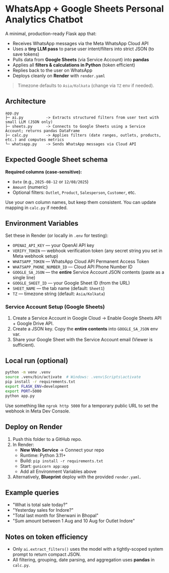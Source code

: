 # WhatsApp + Google Sheets Personal Analytics Chatbot

A minimal, production-ready Flask app that:
- Receives WhatsApp messages via the Meta WhatsApp Cloud API
- Uses a **tiny LLM pass** to parse user intent/filters into strict JSON (to save tokens)
- Pulls data from **Google Sheets** (via Service Account) into **pandas**
- Applies all **filters & calculations in Python** (token efficient)
- Replies back to the user on WhatsApp
- Deploys cleanly on **Render** with `render.yaml`

> Timezone defaults to `Asia/Kolkata` (change via `TZ` env if needed).

## Architecture

```
app.py
├─ ai.py          -> Extracts structured filters from user text with small LLM (JSON only)
├─ sheets.py      -> Connects to Google Sheets using a Service Account; returns pandas DataFrame
├─ calc.py        -> Applies filters (date ranges, outlets, products, etc.) and computes metrics
└─ whatsapp.py    -> Sends WhatsApp messages via Cloud API
```

## Expected Google Sheet schema

**Required columns (case-sensitive):**
- `Date` (e.g., `2025-08-12` or `12/08/2025`)
- `Amount` (numeric)
- Optional filters: `Outlet`, `Product`, `Salesperson`, `Customer`, etc.

Use your own column names, but keep them consistent. You can update mapping in `calc.py` if needed.

## Environment Variables

Set these in Render (or locally in `.env` for testing):

- `OPENAI_API_KEY` — your OpenAI API key
- `VERIFY_TOKEN` — webhook verification token (any secret string you set in Meta webhook setup)
- `WHATSAPP_TOKEN` — WhatsApp Cloud API Permanent Access Token
- `WHATSAPP_PHONE_NUMBER_ID` — Cloud API Phone Number ID
- `GOOGLE_SA_JSON` — the **entire** Service Account JSON contents (paste as a single line)
- `GOOGLE_SHEET_ID` — your Google Sheet ID (from the URL)
- `SHEET_NAME` — the tab name (default: `Sheet1`)
- `TZ` — timezone string (default: `Asia/Kolkata`)

### Service Account Setup (Google Sheets)
1. Create a Service Account in Google Cloud -> Enable Google Sheets API + Google Drive API.
2. Create a JSON key. Copy the **entire contents** into `GOOGLE_SA_JSON` env var.
3. Share your Google Sheet with the Service Account email (Viewer is sufficient).

## Local run (optional)
```bash
python -m venv .venv
source .venv/bin/activate  # Windows: .venv\Scripts\activate
pip install -r requirements.txt
export FLASK_ENV=development
export PORT=5000
python app.py
```
Use something like `ngrok http 5000` for a temporary public URL to set the webhook in Meta Dev Console.

## Deploy on Render

1. Push this folder to a GitHub repo.
2. In Render:
   - **New Web Service** -> Connect your repo
   - Runtime: Python 3.11+
   - Build: `pip install -r requirements.txt`
   - Start: `gunicorn app:app`
   - Add all Environment Variables above
3. Alternatively, **Blueprint** deploy with the provided `render.yaml`.

## Example queries
- "What is total sale today?"
- "Yesterday sales for Indore?"
- "Total last month for Sherwani in Bhopal"
- "Sum amount between 1 Aug and 10 Aug for Outlet Indore"

## Notes on token efficiency
- Only `ai.extract_filters()` uses the model with a tightly-scoped system prompt to return compact JSON.
- All filtering, grouping, date parsing, and aggregation uses **pandas** in `calc.py`.
